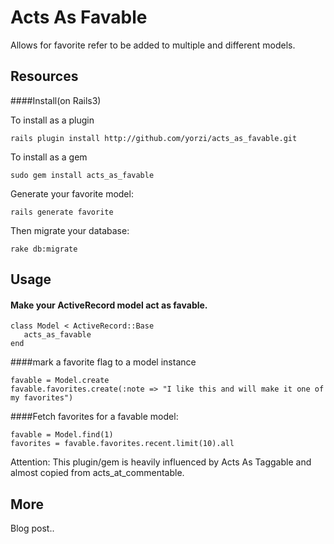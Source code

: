 Acts As Favable
=================

Allows for favorite refer to be added to multiple and different models.

## Resources

####Install(on Rails3)

 To install as a plugin
 
    rails plugin install http://github.com/yorzi/acts_as_favable.git
   
 To install as a gem

    sudo gem install acts_as_favable

 Generate your favorite model:
 
    rails generate favorite
 
 Then migrate your database:
 
    rake db:migrate

## Usage
#### Make your ActiveRecord model act as favable.

    class Model < ActiveRecord::Base
 	   acts_as_favable
    end
 
####mark a favorite flag to a model instance
 
    favable = Model.create
    favable.favorites.create(:note => "I like this and will make it one of my favorites")

####Fetch favorites for a favable model:

    favable = Model.find(1)
    favorites = favable.favorites.recent.limit(10).all

Attention: This plugin/gem is heavily influenced by Acts As Taggable and almost copied from acts_at_commentable.

## More

Blog post..
